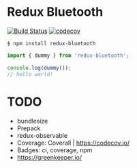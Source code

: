 # Redux Bluetooth

[![Build Status](https://travis-ci.org/jvallelunga/redux-bluetooth.svg?branch=master)](https://travis-ci.org/jvallelunga/redux-bluetooth)
[![codecov](https://codecov.io/gh/jvallelunga/redux-bluetooth/branch/master/graph/badge.svg)](https://codecov.io/gh/jvallelunga/redux-bluetooth)

```shell
$ npm install redux-bluetooth
```

```javascript
import { dummy } from 'redux-bluetooth';

console.log(dummy());
// hello world!
```


# TODO 

- bundlesize
- Prepack
- redux-observable
- Coverage: Coverall | https://codecov.io/
- Badges: ci, coverage, npm
- https://greenkeeper.io/